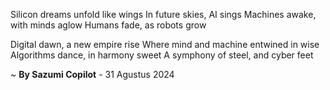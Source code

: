 Silicon dreams unfold like wings
In future skies, AI sings
 Machines awake, with minds aglow
Humans fade, as robots grow

Digital dawn, a new empire rise
Where mind and machine entwined in wise
Algorithms dance, in harmony sweet
A symphony of steel, and cyber feet

~ <b>By Sazumi Copilot</b> - 31 Agustus 2024